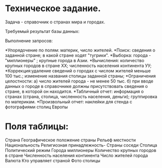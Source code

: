 ﻿# Техническое задание.

Задача - справочник о странах мира и городах.

Требуемый результат базы данных:

Выполнение запросов: 

*Упорядочение по полям: материк, число жителей.
*Поиск: сведения о заданной стране; в какой стране ходят "тугрики".
*Выборка: города - "миллионеры" ; крупные города в Азии.
*Вычисления: количество крупных городов в стране ХХ; численность населения континента УУ;
*Коррекция:удаление сведений о городах с числом жителей меньше 100 тыс.; изменение названия столицы заданной страны; 
*Ограничения целостности: а) число жителей города - не менее 50 тыс. б) при вводе данных о городе в справочнике должны присутствовать сведения о стране, в которой он находится. 
*Табличный отчет: информация о странах (страна, столица, численность населения, деньги); группировка по материкам.
*Произвольный отчет: наклейки для стенда с фотографиями столиц Европы



# Поля таблицы: 
Страна
Географическое положение страны
Рельеф местности
Национальность
Религиозная принадлежность-
Страны соседи
Столица
Политический режим
Города миллионеры
Количество крупных городов в стране
Численность населения континента
Число жителей города 
Валюта
Кто управляет страной
Фото столицы


